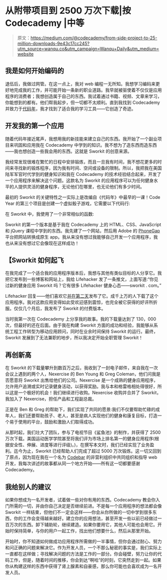 # 从附带项目到 2500 万次下载|按 Codecademy |中等

> 原文：<https://medium.com/@codecademy/from-side-project-to-25-million-downloads-9e43c17cc245?utm_source=wanqu.co&utm_campaign=Wanqu+Daily&utm_medium=website>

## **我是如何开始编码的**

退伍后，我做过网管。在这一点上，我对 web 编程一无所知。我想学习编码来更好地完成我的工作，并可能开始一条新的职业道路。我早就被驱使着不仅仅是应用程序的消费者；我想创造属于自己的东西。我试着通过书籍、视频、文章来学习，你能想到的都有。他们帮我起步，但一切都不太顺利。直到我找到 Codecademy 并致力于[代码年](http://money.cnn.com/2012/01/06/technology/code_year/)，我才找到了适合我的学习工具——它创造了奇迹。

## **开发我的第一个应用**

随着代码年接近尾声，我想用我的新技能来建立自己的东西。我开始了一个副业项目来巩固和应用我在 Codecademy 中学到的知识。我不想为了造东西而造东西——我也想创造一些我会用的东西。这就是 Sworkit 的创意来源。

我经常发现很难在繁忙的日程中安排锻炼，而且一旦我有时间，我不想花更多的时间来寻找新的锻炼程序，因为我有时间、空间或设备的限制。所以，我把我在美国陆军军官时代学到的健身知识和我在 Codecademy 的技术经验结合起来，开发了一个应用程序来解决这个问题。这款名为 Sworkit 的应用程序可以为任何健身水平的人提供灵活的健身程序，无论他们在哪里，也无论他们有多少时间。

最初的 Sworkit 的关键特性之一实际上是改编自《代码年》中最早的一课！Code Year 的第三个项目是创建一个虚拟骰子游戏，它需要以下代码行:



在 Sworkit 中，我使用了一个非常相似的函数:



Sworkit 的第一个版本是基于我在 Codecademy 上的 HTML、CSS、JavaScript 和 jQuery 课程中学到的东西。我先建了一个网站，然后用 Adobe 的 [PhoneGap](http://phonegap.com/) 平台把网站转换成原生 app。我从来没有想过我能够自己开发一个应用程序，我也从来没有想过它会像现在这样成功！

## 【Sworkit 如何起飞

在我完成了一个适合我的应用程序版本后，我想与其他有类似目标的人分享它。我把它发布到一些博客和网站上，我给 Lifehacker 发了一条推文，上面写道:“你见过新的健身应用 Sworkit 吗？它有很多 Lifehacker 健身心态——sworkit . com。”

Lifehacker 回复——他们喜欢它[并在第二天](http://lifehacker.com/5912857/sworkit-generates-random-workouts-for-any-timeframe-whether-youve-got-five-minutes-or-an-hour)发布了它。成千上万的人下载了这个应用程序。我对这款应用变得如此受欢迎感到震惊，也完全被它获得的好评所折服。仅仅几个月后，我发布了 Sworkit 的付费版本。

当时我第一次在 Codecademy 上分享我的故事。我的下载量达到了 130，000 次，但最好的还在后面。由于我在构建 Sworkit 方面的成功和经验，我能够从系统工程工作转型为移动应用顾问，同时在业余时间保持 Sworkit 的运行。最终，Sworkit 发展到了无法兼职的地步，所以我决定开始全职管理 Sworkit！

## **再创新高**

在 Sworkit 的下载量攀升到数百万之后，我收到了一封电子邮件，来自我在一次会议上遇到的两个人，Nexercise 的 Ben Young 和 Greg Coleman，他们问我是否愿意将 Sworkit 出售给他们的公司。Nexercise 是一个成熟的健身应用程序，允许用户追溯或实时记录健身活动，以获得奖励。我与本和格雷格相处得很好，所以这是一个极好的机会！我们继续进行收购。Nexercise 收购并合并了 Sworkit，我加入了 Nexercise，担任产品和工程副总裁。

正是在 Ben 和 Greg 的帮助下，我们实现了共同的愿景:我们不仅要帮助忙碌的成年人，我们还要帮助孩子、老人，甚至是病人实现他们的健身和康复目标，打造一个易于使用的平台，鼓励和激励人们取得成功。

从那时起，我们壮大了团队，参与了电视节目《鲨鱼池》的制作，并获得了 2500 万次下载。美国运动医学学院甚至将我们评为市场上排名第一的健身应用程序(根据安全性、伸展、进度等进行评级)。)，在撰写本文时，我们已经实现了业务盈利。迄今为止，Sworkit 已经帮助人们完成了超过 5000 万次锻炼。这一切又回到了原点，因为现在我在一个名为 [Codebar](https://codebar.io/) 的非营利组织中共同组织和指导 web 开发，我每次讲述的故事都从同一个地方开始——所有这一切都要感谢 Codecademy。

## **我给别人的建议**

如果你想成为一名开发者，试着做一些对你有用的东西。Codecademy 教会你入门所需的一切，并由你自己决定是否继续前进。不是每一个应用程序的想法都会像 Sworkit 一样结束，但他们不一定会这样——你会从你所做的一切中学到很多东西，你的工作会变得越来越好。建立你的应用想法，甚至开发一些以前已经做过一百万次的东西。卸下辅助轮，继续建造。如果你要用它，其他人可能也会用它。开始时保持简单，与你的用户一起工作，找出他们想要什么，然后从那里开始。

开始时，你不知道如何做成功应用程序所需做的一半事情，但你会通过耐心、努力和问正确的问题来解决它。作为开发人员，一个不那么秘密的事实是，我们实际上一直都在这样做；寻找解决问题的方法是工作的一部分。你会碰壁，努力让你的代码工作，但是，随着时间的推移，你会到达“啊哈”的时刻，它突然走到一起。如果你从构建这样的东西中获得了肾上腺素和自豪感，那么你可能也会喜欢成为一名开发人员。




